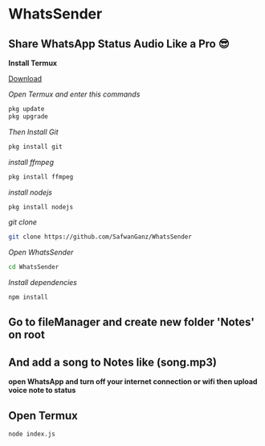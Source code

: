 # WhatsSender

## Share WhatsApp Status Audio Like a Pro 😎

**Install Termux**

[Download](https://github.com/termux/termux-app/releases/download/v0.119.0-beta.1/termux-app_v0.119.0-beta.1+apt-android-7-github-debug_universal.apk)


*Open Termux and enter this commands*

```bash
pkg update
pkg upgrade
```

*Then Install Git*

```bash
pkg install git
```

*install ffmpeg*

```bash
pkg install ffmpeg
```

*install nodejs*

```bash
pkg install nodejs
```

*git clone*

```bash
git clone https://github.com/SafwanGanz/WhatsSender
```

*Open WhatsSender*

```bash
cd WhatsSender
```

*Install dependencies*

```bash
npm install
```

## Go to fileManager and create new folder 'Notes' on root

## And add a song to Notes like (song.mp3)

**open WhatsApp and turn off your internet connection or wifi then upload voice note to status**

## Open Termux

```bash
node index.js
```

